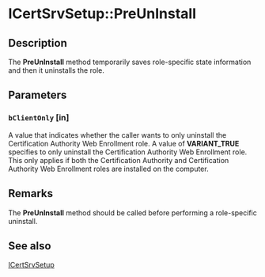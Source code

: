 # ICertSrvSetup::PreUnInstall

## Description

The **PreUnInstall** method temporarily saves role-specific state information and then it uninstalls the role.

## Parameters

### `bClientOnly` [in]

A value that indicates whether the caller wants to only uninstall the Certification Authority Web Enrollment role. A value of **VARIANT_TRUE** specifies to only uninstall the Certification Authority Web Enrollment role. This only applies if both the Certification Authority and Certification Authority Web Enrollment roles are installed on the computer.

## Remarks

The **PreUnInstall** method should be called before performing a role-specific uninstall.

## See also

[ICertSrvSetup](https://learn.microsoft.com/windows/desktop/api/casetup/nn-casetup-icertsrvsetup)